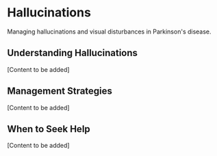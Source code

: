 # Hallucinations

Managing hallucinations and visual disturbances in Parkinson's disease.

## Understanding Hallucinations

[Content to be added]

## Management Strategies

[Content to be added]

## When to Seek Help

[Content to be added]